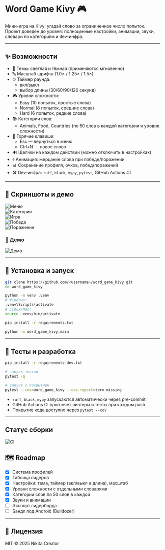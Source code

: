 # Word Game Kivy 🎮

Мини-игра на Kivy: угадай слово за ограниченное число попыток.  
Проект доведён до уровня: полноценные настройки, анимации, звуки, словари по категориям и dev-инфра.

---

## ✨ Возможности
- 🎨 Темы: светлая и тёмная (применяются мгновенно)
- 🔤 Масштаб шрифта (1.0× / 1.25× / 1.5×)
- ⏱ Таймер раунда:
  - вкл/выкл
  - выбор длины (30/60/90/120 секунд)
- 🎮 Уровни сложности:
  - Easy (10 попыток, простые слова)
  - Normal (8 попыток, средние слова)
  - Hard (6 попыток, редкие слова)
- 📚 Категории слов:
  - Animals, Food, Countries (по 50 слов в каждой категории и уровне сложности)
- 🎹 Горячие клавиши:
  - Esc — вернуться в меню
  - Ctrl+N — новое слово
- 🔊 Щелчки на каждом действии (можно отключить в настройках)
- 🌀 Анимация: мерцание слова при победе/поражении
- 📊 Сохранение профиля, очков, побед/поражений
- 🛠 Dev-инфра: `ruff`, `black`, `mypy`, `pytest`, GitHub Actions CI

---

## 📸 Скриншоты и демо
![Меню](docs/screenshots/menu.png)  
![Категории](docs/screenshots/category.png)  
![Игра](docs/screenshots/game.png)  
![Победа](docs/screenshots/win.png)  
![Поражение](docs/screenshots/lose.png)  

### 🎥 Демо
![Демо](docs/screenshots/demo.gif)

---

## 🚀 Установка и запуск
```bash
git clone https://github.com/<username>/word_game_kivy.git
cd word_game_kivy

python -m venv .venv
# Windows:
.venv\Scripts\activate
# Linux/Mac:
source .venv/bin/activate

pip install -r requirements.txt

python -m word_game_kivy.main
```

---

## 🧪 Тесты и разработка
```bash
pip install -r requirements-dev.txt

# запуск тестов
pytest -q

# запуск с покрытием
pytest --cov=word_game_kivy --cov-report=term-missing
```

- `ruff`, `black`, `mypy` запускаются автоматически через pre-commit  
- GitHub Actions CI прогоняет линтеры и тесты при каждом push  
- Покрытие кода доступно через `pytest --cov`

---

## Статус сборки
![CI](https://github.com/NikitaCreatorDeveloper/word_game/actions/workflows/ci.yml/badge.svg)


## 🗺 Roadmap
- [x] Система профилей
- [x] Таблица лидеров
- [x] Настройки: тема, таймер (вкл/выкл и длина), масштаб
- [x] Уровни сложности с отдельными словарями
- [x] Категории слов по 50 слов в каждой
- [x] Звуки и анимации
- [ ] Экспорт лидерборда
- [ ] Бандл под Android (Buildozer)

---

## 📜 Лицензия
MIT © 2025 Nikita Creator
